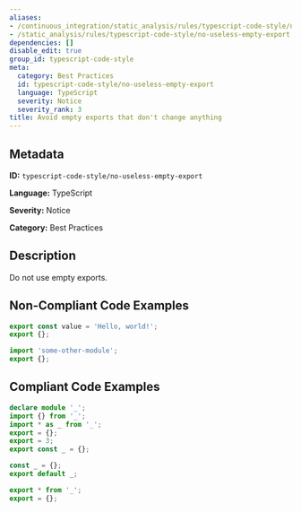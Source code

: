 ```yaml
---
aliases:
- /continuous_integration/static_analysis/rules/typescript-code-style/no-useless-empty-export
- /static_analysis/rules/typescript-code-style/no-useless-empty-export
dependencies: []
disable_edit: true
group_id: typescript-code-style
meta:
  category: Best Practices
  id: typescript-code-style/no-useless-empty-export
  language: TypeScript
  severity: Notice
  severity_rank: 3
title: Avoid empty exports that don't change anything
---
```

<!--  SOURCED FROM https://github.com/DataDog/datadog-static-analyzer-rule-docs -->


## Metadata
**ID:** `typescript-code-style/no-useless-empty-export`

**Language:** TypeScript

**Severity:** Notice

**Category:** Best Practices

## Description
Do not use empty exports.

## Non-Compliant Code Examples
```typescript
export const value = 'Hello, world!';
export {};

import 'some-other-module';
export {};

```

## Compliant Code Examples
```typescript
declare module '_';
import {} from '_';
import * as _ from '_';
export = {};
export = 3;
export const _ = {};

const _ = {};
export default _;

export * from '_';
export = {};

```
